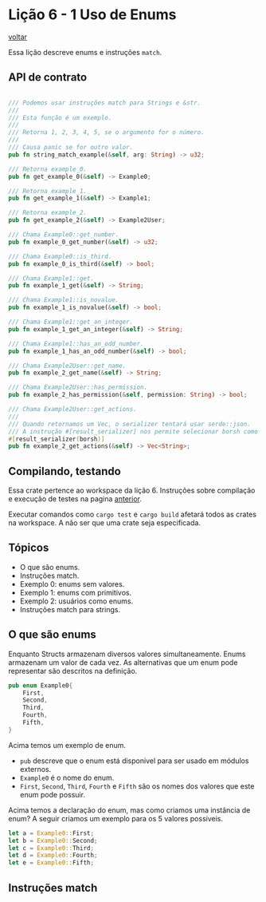 # Lição 6 - 1 Uso de Enums

[voltar](https://github.com/On0n0k1/Tutorial_NEAR_Rust/tree/main/ES/lesson_6_enums/lesson_6_1_simple/)

Essa lição descreve enums e instruções ```match```.

## API de contrato

```rust

/// Podemos usar instruções match para Strings e &str.
/// 
/// Esta função é um exemplo. 
/// 
/// Retorna 1, 2, 3, 4, 5, se o argumento for o número.
/// 
/// Causa panic se for outro valor.
pub fn string_match_example(&self, arg: String) -> u32;

/// Retorna example_0.
pub fn get_example_0(&self) -> Example0;

/// Retorna example_1.
pub fn get_example_1(&self) -> Example1;

/// Retorna example_2.
pub fn get_example_2(&self) -> Example2User;

/// Chama Example0::get_number.
pub fn example_0_get_number(&self) -> u32;

/// Chama Example0::is_third.
pub fn example_0_is_third(&self) -> bool;

/// Chama Example1::get.
pub fn example_1_get(&self) -> String;

/// Chama Example1::is_novalue.
pub fn example_1_is_novalue(&self) -> bool;

/// Chama Example1::get_an_integer.
pub fn example_1_get_an_integer(&self) -> String;

/// Chama Example1::has_an_odd_number.
pub fn example_1_has_an_odd_number(&self) -> bool;

/// Chama Example2User::get_name.
pub fn example_2_get_name(&self) -> String;

/// Chama Example2User::has_permission.
pub fn example_2_has_permission(&self, permission: String) -> bool;

/// Chama Example2User::get_actions.
/// 
/// Quando retornamos um Vec, o serializer tentará usar serde::json.
/// A instrução #[result_serializer] nos permite selecionar borsh como serializador.
#[result_serializer(borsh)]
pub fn example_2_get_actions(&self) -> Vec<String>;
```

## Compilando, testando

Essa crate pertence ao workspace da lição 6. Instruções sobre compilação e execução de testes na pagina [anterior](https://github.com/On0n0k1/Tutorial_NEAR_Rust/tree/main/lesson_6_enums/lesson_6_1_simple/).

Executar comandos como ```cargo test``` e ```cargo build``` afetará todos as crates na workspace. A não ser que uma crate seja especificada.


## Tópicos

 - O que são enums.
 - Instruções match.
 - Exemplo 0: enums sem valores.
 - Exemplo 1: enums com primitivos.
 - Exemplo 2: usuários como enums.
 - Instruções match para strings.

## O que são enums

Enquanto Structs armazenam diversos valores simultaneamente. Enums armazenam um valor de cada vez. As alternativas que um enum pode representar são descritos na definição.

```rust
pub enum Example0{
    First,
    Second,
    Third,
    Fourth,
    Fifth,
}
```

Acima temos um exemplo de enum.
 - ```pub``` descreve que o enum está disponivel para ser usado em módulos externos.
 - ```Example0``` é o nome do enum.
 - ```First```, ```Second```, ```Third```, ```Fourth``` e ```Fifth``` são os nomes dos valores que este enum pode possuir.

Acima temos a declaração do enum, mas como criamos uma instância de enum? A seguir criamos um exemplo para os 5 valores possiveis.

```rust
let a = Example0::First;
let b = Example0::Second;
let c = Example0::Third;
let d = Example0::Fourth;
let e = Example0::Fifth;
```



## Instruções match




